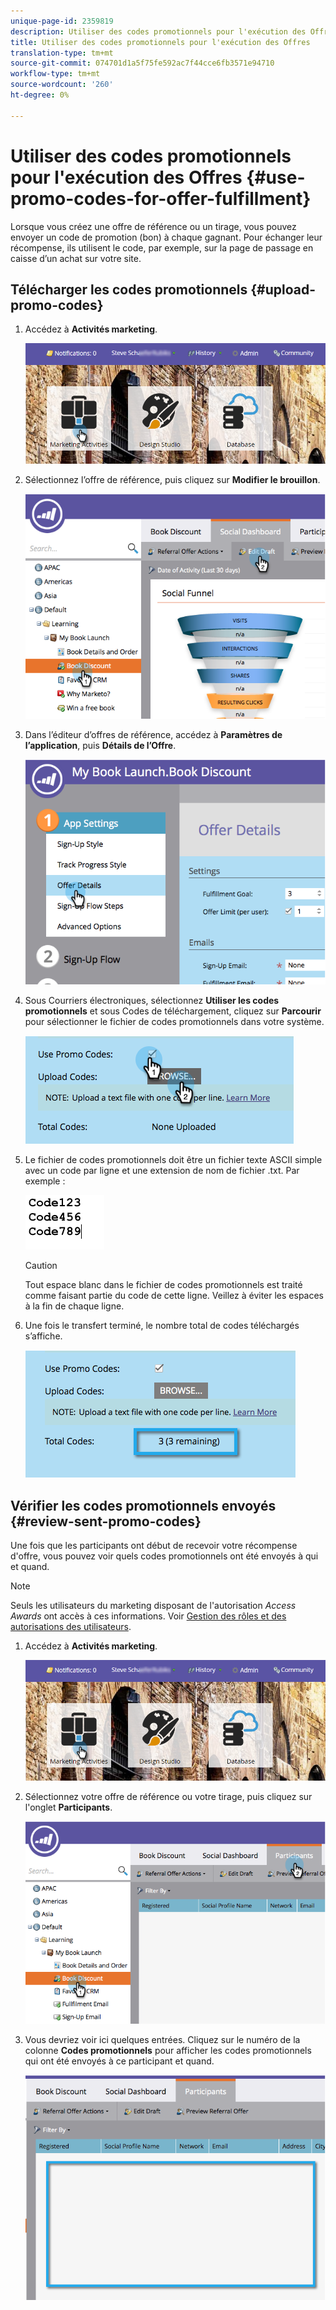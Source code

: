 ```yaml
---
unique-page-id: 2359819
description: Utiliser des codes promotionnels pour l'exécution des Offres - Documents marketing - Documentation du produit
title: Utiliser des codes promotionnels pour l'exécution des Offres
translation-type: tm+mt
source-git-commit: 074701d1a5f75fe592ac7f44cce6fb3571e94710
workflow-type: tm+mt
source-wordcount: '260'
ht-degree: 0%

---
```



# Utiliser des codes promotionnels pour l&#39;exécution des Offres {#use-promo-codes-for-offer-fulfillment}

Lorsque vous créez une offre de référence ou un tirage, vous pouvez envoyer un code de promotion (bon) à chaque gagnant. Pour échanger leur récompense, ils utilisent le code, par exemple, sur la page de passage en caisse d’un achat sur votre site.

## Télécharger les codes promotionnels {#upload-promo-codes}

1. Accédez à **Activités marketing**.

   ![](assets/login-marketing-activities-2.png)

1. Sélectionnez l’offre de référence, puis cliquez sur **Modifier le brouillon**.

   ![](assets/image2015-4-22-11-3a16-3a45.png)

1. Dans l’éditeur d’offres de référence, accédez à **Paramètres de l’application**, puis **Détails de l’Offre**.

   ![](assets/image2015-4-22-11-3a23-3a39.png)

1. Sous Courriers électroniques, sélectionnez **Utiliser les codes promotionnels** et sous Codes de téléchargement, cliquez sur **Parcourir** pour sélectionner le fichier de codes promotionnels dans votre système.

   ![](assets/image2015-4-22-12-3a52-3a43.png)

1. Le fichier de codes promotionnels doit être un fichier texte ASCII simple avec un code par ligne et une extension de nom de fichier .txt. Par exemple :

   ![](assets/image2015-4-22-13-3a2-3a23.png)

   >[!CAUTION]
   >
   >Tout espace blanc dans le fichier de codes promotionnels est traité comme faisant partie du code de cette ligne. Veillez à éviter les espaces à la fin de chaque ligne.

1. Une fois le transfert terminé, le nombre total de codes téléchargés s’affiche.

   ![](assets/image2015-4-22-13-3a8-3a31.png)

## Vérifier les codes promotionnels envoyés {#review-sent-promo-codes}

Une fois que les participants ont début de recevoir votre récompense d&#39;offre, vous pouvez voir quels codes promotionnels ont été envoyés à qui et quand.

>[!NOTE]
>
>Seuls les utilisateurs du marketing disposant de l&#39;autorisation _Access Awards_ ont accès à ces informations. Voir [Gestion des rôles et des autorisations des utilisateurs](/help/marketo/product-docs/administration/users-and-roles/managing-user-roles-and-permissions.md).

1. Accédez à **Activités marketing**.

   ![](assets/login-marketing-activities-2.png)

1. Sélectionnez votre offre de référence ou votre tirage, puis cliquez sur l&#39;onglet **Participants**.

   ![](assets/image2015-4-22-11-3a36-3a22.png)

1. Vous devriez voir ici quelques entrées. Cliquez sur le numéro de la colonne **Codes promotionnels** pour afficher les codes promotionnels qui ont été envoyés à ce participant et quand.

   ![](assets/image2015-4-22-11-3a36-3a43.png)
